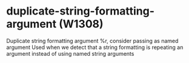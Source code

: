 # duplicate-string-formatting-argument (W1308)

Duplicate string formatting argument %r, consider passing as named
argument Used when we detect that a string formatting is repeating an
argument instead of using named string arguments
